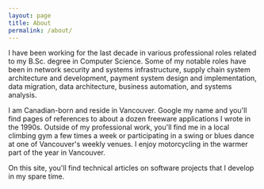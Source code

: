 ```yaml
---
layout: page
title: About
permalink: /about/
---
```


I have been working for the last decade in various professional roles related to my B.Sc. degree in Computer Science. Some of my notable roles have been in network security and systems infrastructure, supply chain system architecture and development, payment system design and implementation, data migration, data architecture, business automation, and systems analysis.

I am Canadian-born and reside in Vancouver. Google my name and you'll find pages of references to about a dozen freeware applications I wrote in the 1990s. Outside of my professional work, you'll find me in a local climbing gym a few times a week or participating in a swing or blues dance at one of Vancouver's weekly venues. I enjoy motorcycling in the warmer part of the year in Vancouver.

On this site, you'll find technical articles on software projects that I develop in my spare time.

